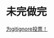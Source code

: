 <html>
    <body>
        <h1>未完做完</h1>
        <a class="btn-style" href="#">为gitignore投票！</a>
    </body>
</html>
